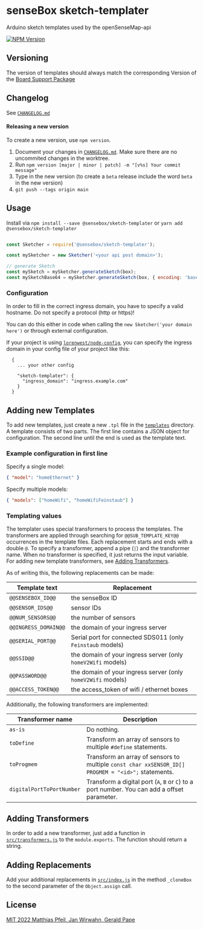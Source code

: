 # senseBox sketch-templater
Arduino sketch templates used by the openSenseMap-api

[![NPM Version](https://img.shields.io/npm/v/@sensebox/sketch-templater.svg)](https://www.npmjs.com/package/@sensebox/sketch-templater)

## Versioning

The version of templates should always match the corresponding Version of the [Board Support Package](https://github.com/sensebox/senseBoxMCU-core)

## Changelog

See [`CHANGELOG.md`](CHANGELOG.md)

#### Releasing a new version

To create a new version, use `npm version`.
1. Document your changes in [`CHANGELOG.md`](CHANGELOG.md). Make sure there are no uncommited changes in the worktree.
1. Run `npm version [major | minor | patch] -m "[v%s] Your commit message"`
1. Type in the new version (to create a `beta` release include the word `beta` in the new version)
1. `git push --tags origin main`

## Usage

Install via `npm install --save @sensebox/sketch-templater` or `yarn add @sensebox/sketch-templater`

```javascript

const Sketcher = require('@sensebox/sketch-templater');

const mySketcher = new Sketcher('<your api post domain>');

// generate Sketch
const mySketch = mySketcher.generateSketch(box);
const mySketchBase64 = mySketcher.generateSketch(box, { encoding: 'base64' });
```

### Configuration

In order to fill in the correct ingress domain, you have to specify a valid hostname. Do not specify a protocol (http or https)!

You can do this either in code when calling the `new Sketcher('your domain here')` or through external configuration.

If your project is using [`lorenwest/node-config`](https://github.com/lorenwest/node-config), you can specify the ingress domain in your config file of your project like this:

      {
        ... your other config

        "sketch-templater": {
          "ingress_domain": "ingress.example.com"
        }
      }

## Adding new Templates

To add new templates, just create a new `.tpl` file in the [`templates`](templates) directory. A template consists of two parts. The first line contains a JSON object for configuration. The second line until the end is used as the template text.

### Example configuration in first line

Specify a single model:
```json
{ "model": "homeEthernet" }
```

Specify multiple models:
```json
{ "models": ["homeWifi", "homeWifiFeinstaub"] }
```

### Templating values

The templater uses special transformers to process the templates. The transformers are applied through searching for `@@SUB_TEMPLATE_KEY@@` occurrences in the template files. Each replacement starts and ends with a double `@`. To specify a transformer, append a pipe (`|`) and the transformer name. When no transformer is specified, it just returns the input variable. For adding new template transformers, see [Adding Transformers](#adding-transformers).

As of writing this, the following replacements can be made:

| Template text | Replacement |
|------------------|-------------|
| `@@SENSEBOX_ID@@` | the senseBox ID  |
| `@@SENSOR_IDS@@` | sensor IDs |
| `@@NUM_SENSORS@@` | the number of sensors |
| `@@INGRESS_DOMAIN@@` | the domain of your ingress server |
| `@@SERIAL_PORT@@` | Serial port for connected SDS011 (only `Feinstaub` models) |
| `@@SSID@@` | the domain of your ingress server (only `homeV2Wifi` models) |
| `@@PASSWORD@@` | the domain of your ingress server (only `homeV2Wifi` models) |
| `@@ACCESS_TOKEN@@` | the access_token of wifi / ethernet boxes |

Additionally, the following transformers are implemented:

| Transformer name | Description |
|------------------|-------------|
| `as-is` | Do nothing. |
| `toDefine` | Transform an array of sensors to multiple `#define` statements. |
| `toProgmem` | Transform an array of sensors to multiple `const char xxSENSOR_ID[] PROGMEM = "<id>";` statements. |
| `digitalPortToPortNumber` | Transform a digital port (`A`, `B` or `C`) to a port number. You can add a offset parameter. |

## Adding Transformers

In order to add a new transformer, just add a function in [`src/transformers.js`](src/transformers.js) to the `module.exports`. The function should return a string.


## Adding Replacements

Add your additional replacements in [`src/index.js`](src/index.js) in the method `_cloneBox` to the second parameter of the `Object.assign` call.

## License

[MIT 2022 Matthias Pfeil, Jan Wirwahn, Gerald Pape](LICENSE)
